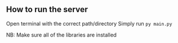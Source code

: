 ## How to run the server

Open terminal with the correct path/directory
Simply run `py main.py`

NB: Make sure all of the libraries are installed